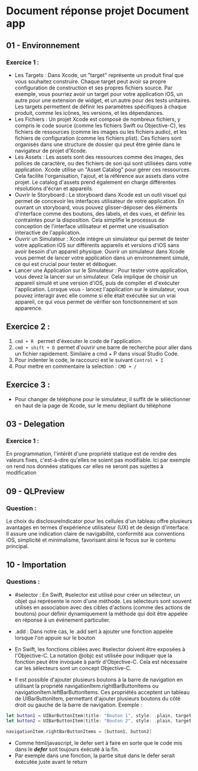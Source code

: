 # Document réponse projet Document app

## 01 - Environnement

### Exercice 1 : 

- Les Targets : Dans Xcode, un "target" représente un produit final que vous souhaitez construire. Chaque target peut avoir sa propre configuration de construction et ses propres fichiers source. Par exemple, vous pourriez avoir un target pour votre application iOS, un autre pour une extension de widget, et un autre pour des tests unitaires. Les targets permettent de définir les paramètres spécifiques à chaque produit, comme les icônes, les versions, et les dépendances.
- Les Fichiers : Un projet Xcode est composé de nombreux fichiers, y compris le code source (comme les fichiers Swift ou Objective-C), les fichiers de ressources (comme les images ou les fichiers audio), et les fichiers de configuration (comme les fichiers plist). Ces fichiers sont organisés dans une structure de dossier qui peut être gérée dans le navigateur de projet d’Xcode.
- Les Assets : Les assets sont des ressources comme des images, des polices de caractère, ou des fichiers de son qui sont utilisées dans votre application. Xcode utilise un "Asset Catalog" pour gérer ces ressources. Cela facilite l'organisation, l'ajout, et la référence aux assets dans votre projet. Le catalog d'assets prend également en charge différentes résolutions d'écran et appareils.
- Ouvrir le Storyboard : Le storyboard dans Xcode est un outil visuel qui permet de concevoir les interfaces utilisateur de votre application. En ouvrant un storyboard, vous pouvez glisser-déposer des éléments d'interface comme des boutons, des labels, et des vues, et définir les contraintes pour la disposition. Cela simplifie le processus de conception de l'interface utilisateur et permet une visualisation interactive de l'application.
- Ouvrir un Simulateur : Xcode intègre un simulateur qui permet de tester votre application iOS sur différents appareils et versions d'iOS sans avoir besoin d'un appareil physique. Ouvrir un simulateur dans Xcode vous permet de lancer votre application dans un environnement simulé, ce qui est crucial pour tester et déboguer.
- Lancer une Application sur le Simulateur : Pour tester votre application, vous devez la lancer sur un simulateur. Cela implique de choisir un appareil simulé et une version d'iOS, puis de compiler et d'exécuter l'application. Lorsque vous - lancez l'application sur le simulateur, vous pouvez interagir avec elle comme si elle était exécutée sur un vrai appareil, ce qui vous permet de vérifier son fonctionnement et son apparence.

## Exercice 2 : 
1. ```cmd + R ``` permet d'éxecuter le code de l'application.
2.  ```cmd + shift + O ```permet d'ouvrir une barre de recherche pour aller dans un fichier rapidement. Similaire a cmd + P dans visual Studio Code.
3. Pour indenter le code, le raccourci est le suivant ``` Control + I ```
4. Pour mettre en commentaire la selection : ```CMD + /```

## Exercice 3 : 
- Pour changer de téléphone pour le simulateur, il suffit de le séléctionner en haut de la page de Xcode, sur le menu dépliant du téléphone


## 03 - Delegation

### Exercice 1 :
En programmation, l'intérêt d'une propriété statique est de rendre des valeurs fixes, c'est-à-dire qu'elles ne soient pas modifiable. Ici par exemple on rend nos données statiques car elles ne seront pas sujettes à modification

## 09 - QLPreview

### Question :
Le choix du disclosureIndicator pour les cellules d'un tableau offre plusieurs avantages en termes d'expérience utilisateur (UX) et de design d'interface. Il assure une indication claire de navigabilité, conformité aux conventions iOS, simplicité et minimalisme, favorisant ainsi le focus sur le contenu principal. 

## 10 - Importation 

### Questions :

- #selector :
En Swift, #selector est utilisé pour créer un sélecteur, un objet qui représente le nom d'une méthode. Les sélecteurs sont souvent utilisés en association avec des cibles d'actions (comme des actions de boutons) pour définir dynamiquement la méthode qui doit être appelée en réponse à un événement particulier.

- .add : Dans notre cas, le .add sert à ajouter une fonction appelée lorsque l'on appuie sur le bouton

- En Swift, les fonctions ciblées avec #selector doivent être exposées à l'Objective-C. La notation @objc est utilisée pour indiquer que la fonction peut être invoquée à partir d'Objective-C. Cela est nécessaire car les sélecteurs sont un concept Objective-C. 

- Il est possible d'ajouter plusieurs boutons à la barre de navigation en utilisant la propriété navigationItem.rightBarButtonItems ou navigationItem.leftBarButtonItems. Ces propriétés acceptent un tableau de UIBarButtonItem, permettant d'ajouter plusieurs boutons du côté droit ou gauche de la barre de navigation.
Exemple :
```swift
let button1 = UIBarButtonItem(title: "Bouton 1", style: .plain, target: self, action: #selector(bouton1Tapped))
let button2 = UIBarButtonItem(title: "Bouton 2", style: .plain, target: self, action: #selector(bouton2Tapped))

navigationItem.rightBarButtonItems = [button1, button2]
```
- Comme html/javascript, le defer sert à faire en sorte que le code mis dans le ***defer*** soit toujours éxécuté à la fin.
- Par exemple dans une fonction, la partie situé dans le defer serait éxécutée juste avant le return


